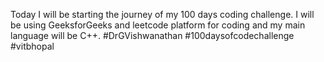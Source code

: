 Today I will be starting the journey of my 100 days coding challenge. I will be using GeeksforGeeks and leetcode platform for coding and my main language will be C++.
#DrGVishwanathan #100daysofcodechallenge #vitbhopal 
